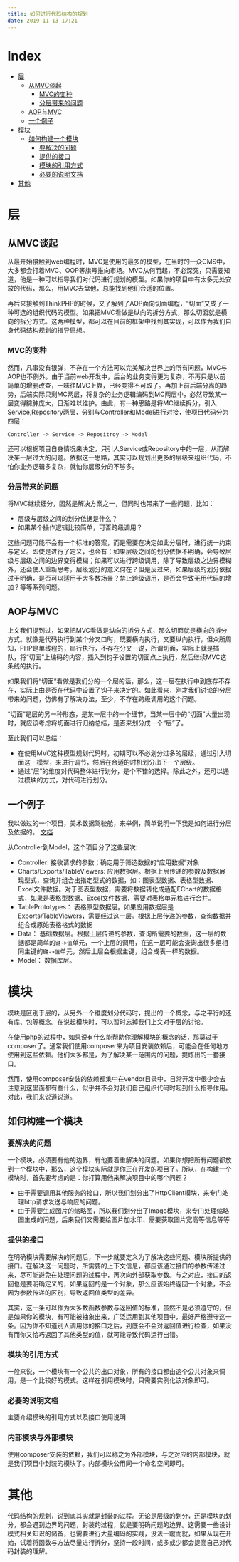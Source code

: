 ```yaml
---
title: 如何进行代码结构的规划
date: 2019-11-13 17:21
---
```


# Index
 - [层](#层)
    - [从MVC谈起](#从MVC谈起)
        - [MVC的变种](#MVC的变种)
        - [分层带来的问题](#分层带来的问题)
    - [AOP与MVC](#AOP与MVC)
    - [一个例子](#一个例子)
 - [模块](#模块)
    - [如何构建一个模块](#如何构建一个模块)
        - [要解决的问题](#要解决的问题)
        - [提供的接口](#提供的接口)
        - [模块的引用方式](#模块的引用方式)
        - [必要的说明文档](#必要的说明文档)
 - [其他](#其他)


# 层
## 从MVC谈起
从最开始接触到web编程时，MVC是使用的最多的模型，在当时的一众CMS中，大多都会打着MVC、OOP等旗号推向市场。MVC从何而起，不必深究，只需要知道，他是一种可以指导我们对代码进行规划的模型。如果你的项目中有太多无处安放的代码，那么，用MVC去盘他，总能找到他们合适的位置。

再后来接触到ThinkPHP的时候，又了解到了AOP面向切面编程，“切面”又成了一种可选的组织代码的模型。如果把MVC看做是纵向的拆分方式，那么切面就是横向的拆分方式。这两种模型，都可以在目前的框架中找到其实现，可以作为我们自身代码结构规划的指导思想。

### MVC的变种
然而，凡事没有银弹，不存在一个方法可以完美解决世界上的所有问题，MVC与AOP也不例外。由于当前web开发中，后台的业务变得更为复杂，不再只是以前简单的增删改查，一味往MVC上靠，已经变得不可取了。再加上前后端分离的趋势，后端实际只剩MC两层，将复杂的业务逻辑编码到MC两层中，必然导致某一层变得臃肿庞大，日渐难以维护。由此，有一种思路是将MC继续拆分，引入Service,Repository两层，分别与Controller和Model进行对接，使项目代码分为四层：
```
Controller -> Service -> Repositroy -> Model
```
还可以根据项目自身情况来决定，只引人Service或Repository中的一层，从而解决某一层过大的问题。依据这一思路，其实可以规划出更多的层级来组织代码，不怕你业务逻辑多复杂，就怕你层级分的不够多。

### 分层带来的问题
将MVC继续细分，固然是解决方案之一，但同时也带来了一些问题，比如：
- 层级与层级之间的划分依据是什么？
- 如果某个操作逻辑比较简单，可否跨级调用？

这些问题可能不会有一个标准的答案，而是需要在决定如此分层时，进行统一约束与定义。即使是进行了定义，也会有：如果层级之间的划分依据不明确，会导致层级与层级之间的边界变得模糊；如果可以进行跨级调用，除了导致层级之边界模糊外，还会使人重新思考，层级划分的意义何在？但是反过来，如果层级的划分依据过于明确，是否可以适用于大多数场景？禁止跨级调用，是否会导致无用代码的增加？等等系列问题。

## AOP与MVC
上文我们提到过，如果把MVC看做是纵向的拆分方式，那么切面就是横向的拆分方式。就像是代码执行到某个分叉口时，既要横向执行，又要纵向执行，但众所周知，PHP是单线程的，串行执行，不存在分叉一说，所谓切面，实际上就是插队，将“切面”上编码的内容，插入到钩子设置的切面点上执行，然后继续MVC这条线的执行。

如果我们将“切面”看做是我们分的一个层的话，那么，这一层在执行中到底存不存在，实际上由是否在代码中设置了钩子来决定的。如此看来，刚才我们讨论的分层带来的问题，仿佛有了解决办法，至少，不存在跨级调用的这个问题。

“切面”是层的另一种形态，是某一层中的一个细节。当某一层中的“切面”大量出现时，就应该考虑将切面进行归纳总结，是否来划分成一个“层”了。

至此我们可以总结：
- 在使用MVC这种模型规划代码时，初期可以不必划分过多的层级，通过引入切面这一模型，来进行调节，然后在合适的时机划分出下一个层级。
- 通过“层”的维度对代码整体进行划分，是个不错的选择。除此之外，还可以通过模块的方式，对代码进行划分。

## 一个例子
我以做过的一个项目，美术数据驾驶舱，来举例，简单说明一下我是如何进行分层及依据的。 [文档](https://gitlab.uuzu.com/v.songzp/ArtDataDoc)

从Controller到Model，这个项目分了这些层次:
 - Controller: 接收请求的参数；确定用于筛选数据的“应用数据”对象
 - Charts/Exports/TableViewers: 应用数据层。根据上层传递的参数及数据展现型式，查询并组合出指定型式的数据，如：图表型数据、表格型数据、Excel文件数据。对于图表型数据，需要将数据转化成适配EChart的数据格式，如果是表格型数据、Excel文件数据，需要对表格单元格进行合并。
 - TablePrototypes： 表格原型数据层。如果应用数据层是Exports/TableViewers，需要经过这一层。根据上层传递的参数，查询数据并组合成原始表格格式的数据
 - Data： 基础数据层。根据上层传递的参数，查询所需要的数据，这一层的数据都是简单的`键->值`单元，一个上层的调用，在这一层可能会查询出很多组相同主键的`键->值`单元，然后上层会根据主键，组合成表一样的数据。
 - Model： 数据库层。


# 模块
模块是区别于层的，从另外一个维度划分代码时，提出的一个概念，与之平行的还有库、包等概念。在说起模块时，可以暂时忘掉我们上文对于层的讨论。

在使用php的过程中，如果说有什么能帮助你理解模块的概念的话，那莫过于composer了。通常我们使用composer来为项目安装依赖后，可能会在任何地方使用到这些依赖。他们大多都是，为了解决某一范围内的问题，提炼出的一套接口。

然而，使用composer安装的依赖都集中在vendor目录中，日常开发中很少会去注意到这里面都有些什么，似乎并不会对我们自己组织代码时起到什么指导作用。对此，我们来说道说道。

## 如何构建一个模块
### 要解决的问题
一个模块，必须要有他的边界，有他要着重解决的问题。如果你想把所有问题都放到一个模块中，那么，这个模块实际就是你正在开发的项目了。所以，在构建一个模块时，首先要考虑的是：你打算用他来解决项目中的哪个问题？

- 由于需要调用其他服务的接口，所以我们划分出了HttpClient模块，来专门处理http请求发送与响应的问题。
- 由于需要生成图片的缩略图，所以我们划分出了Image模块，来专门处理缩略图生成的问题，后来我们又需要给图片加水印、需要获取图片宽高等信息等等

### 提供的接口
在明确模块需要解决的问题后，下一步就要定义为了解决这些问题、模块所提供的接口。在解决这一问题时，所需要的上下文信息，都应该通过接口的参数传递过来，尽可能避免在处理问题的过程中，再次向外部获取参数。与之对应，接口的返回也是要明确定义的，如果返回的是一个对象，那么应该始终返回一个对象，不会因为参数传递的区别，导致返回值类型的差异。

其实，这一条可以作为大多数函数参数与返回值的标准，虽然不是必须遵守的，但是如果你的模块，有可能被抽象出来，广泛运用到其他项目中，最好严格遵守这一条。因为你不知道别人调用你的接口之后，到底会不会对返回值进行检查，如果没有而你又恰巧返回了其他类型的值，就可能导致代码运行出错。

### 模块的引用方式
一般来说，一个模块有一个公共的出口对象，所有的接口都由这个公共对象来调用，是一个比较好的模式。这样在引用模块时，只需要实例化该对象即可。

### 必要的说明文档
主要介绍模块的引用方式以及接口使用说明

### 内部模块与外部模块
使用composer安装的依赖，我们可以称之为外部模块，与之对应的内部模块，就是我们项目中封装的模块了。内部模块公用同一个命名空间即可。

# 其他
代码结构的规划，说到底其实就是封装的过程。无论是层级的划分，还是模块的划分，都会遇到边界的问题，封装的过程，就是要明确问题的边界。这需要一些设计模式相关知识的储备，也需要进行大量编码的实践，没法一蹴而就，如果从现在开始，试着将函数与方法尽量进行拆分，坚持一段时间，或多或少都会提高自己对代码封装的理解。